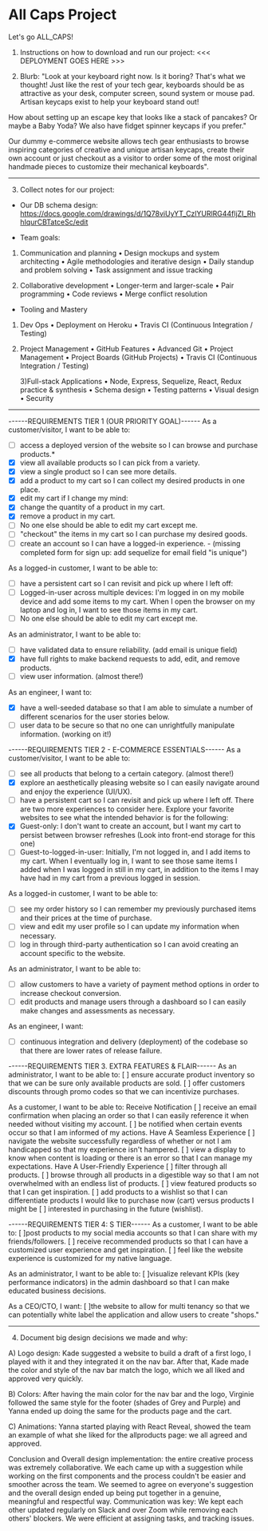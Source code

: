 # All Caps Project

Let's go ALL_CAPS!

1.  Instructions on how to download and run our project: <<< DEPLOYMENT GOES HERE >>>

2.  Blurb:
    "Look at your keyboard right now. Is it boring? That's what we thought! Just like the rest of your tech gear, keyboards should be as attractive as your desk, computer screen, sound system or mouse pad. Artisan keycaps exist to help your keyboard stand out!

How about setting up an escape key that looks like a stack of pancakes? Or maybe a Baby Yoda? We also have fidget spinner keycaps if you prefer."

Our dummy e-commerce website allows tech gear enthusiasts to browse inspiring categories of creative and unique artisan keycaps, create their own account or just checkout as a visitor to order some of the most original handmade pieces to customize their mechanical keyboards".

---

3.  Collect notes for our project:

* Our DB schema design:
  https://docs.google.com/drawings/d/1Q78viUyYT_CzlYURlRG44fljZI_RhhIqurCBTatceSc/edit

* Team goals:

1.  Communication and planning
    • Design mockups and system architecting
    • Agile methodologies and iterative design
    • Daily standup and problem solving
    • Task assignment and issue tracking

2.  Collaborative development
    • Longer-term and larger-scale
    • Pair programming
    • Code reviews
    • Merge conflict resolution

* Tooling and Mastery

1.  Dev Ops
    • Deployment on Heroku
    • Travis CI (Continuous Integration / Testing)

2.  Project Management
    • GitHub Features
    • Advanced Git
    • Project Management
    • Project Boards (GitHub Projects)
    • Travis CI (Continuous Integration / Testing)

    3)Full-stack Applications
    • Node, Express, Sequelize, React, Redux practice & synthesis
    • Schema design
    • Testing patterns
    • Visual design
    • Security

---

------REQUIREMENTS TIER 1 (OUR PRIORITY GOAL)------
As a customer/visitor, I want to be able to:

* [ ] access a deployed version of the website so I can browse and purchase products.\*
* [x] view all available products so I can pick from a variety.
* [x] view a single product so I can see more details.
* [x] add a product to my cart so I can collect my desired products in one place.
* [x] edit my cart if I change my mind:
* [x] change the quantity of a product in my cart.
* [x] remove a product in my cart.
* [ ] No one else should be able to edit my cart except me.
* [ ] "checkout" the items in my cart so I can purchase my desired goods.
* [ ] create an account so I can have a logged-in experience. - (missing completed form for sign up: add sequelize for email field "is unique")

As a logged-in customer, I want to be able to:

* [ ] have a persistent cart so I can revisit and pick up where I left off:
* [ ] Logged-in-user across multiple devices: I'm logged in on my mobile device and add some items to my cart. When I open the browser on my laptop and log in, I want to see those items in my cart.
* [ ] No one else should be able to edit my cart except me.

As an administrator, I want to be able to:

* [ ] have validated data to ensure reliability. (add email is unique field)
* [x] have full rights to make backend requests to add, edit, and remove products.
* [ ] view user information. (almost there!)

As an engineer, I want to:

* [x] have a well-seeded database so that I am able to simulate a number of different scenarios for the user stories below.
* [ ] user data to be secure so that no one can unrightfully manipulate information. (working on it!)

------REQUIREMENTS TIER 2 - E-COMMERCE ESSENTIALS------
As a customer/visitor, I want to be able to:

* [ ] see all products that belong to a certain category. (almost there!)
* [x] explore an aesthetically pleasing website so I can easily navigate around and enjoy the experience (UI/UX).
* [ ] have a persistent cart so I can revisit and pick up where I left off. There are two more experiences to consider here. Explore your favorite websites to see what the intended behavior is for the following:
* [x] Guest-only: I don't want to create an account, but I want my cart to persist between browser refreshes (Look into front-end storage for this one)
* [ ] Guest-to-logged-in-user: Initially, I'm not logged in, and I add items to my cart. When I eventually log in, I want to see those same
      items I added when I was logged in still in my cart, in addition to the items I may have had in my cart from a previous logged in session.

As a logged-in customer, I want to be able to:

* [ ] see my order history so I can remember my previously purchased items and their prices at the time of purchase.
* [ ] view and edit my user profile so I can update my information when necessary.
* [ ] log in through third-party authentication so I can avoid creating an account specific to the website.

As an administrator, I want to be able to:

* [ ] allow customers to have a variety of payment method options in order to increase checkout conversion.
* [ ] edit products and manage users through a dashboard so I can easily make changes and assessments as necessary.

As an engineer, I want:

* [ ] continuous integration and delivery (deployment) of the codebase so that there are lower rates of release failure.

------REQUIREMENTS TIER 3. EXTRA FEATURES & FLAIR------
As an administrator, I want to be able to:
[ ] ensure accurate product inventory so that we can be sure only available products are sold.
[ ] offer customers discounts through promo codes so that we can incentivize purchases.

As a customer, I want to be able to:
Receive Notification
[ ] receive an email confirmation when placing an order so that I can easily reference it when needed without visiting my account.
[ ] be notified when certain events occur so that I am informed of my actions.
Have A Seamless Experience
[ ] navigate the website successfully regardless of whether or not I am handicapped so that my experience isn't hampered.
[ ] view a display to know when content is loading or there is an error so that I can manage my expectations.
Have A User-Friendly Experience
[ ] filter through all products.
[ ] browse through all products in a digestible way so that I am not overwhelmed with an endless list of products.
[ ] view featured products so that I can get inspiration.
[ ] add products to a wishlist so that I can differentiate products I would like to purchase now (cart) versus products I might be
[ ] interested in purchasing in the future (wishlist).

------REQUIREMENTS TIER 4: S TIER------
As a customer, I want to be able to:
[ ]post products to my social media accounts so that I can share with my friends/followers.
[ ] receive recommended products so that I can have a customized user experience and get inspiration.
[ ] feel like the website experience is customized for my native language.

As an administrator, I want to be able to:
[ ]visualize relevant KPIs (key performance indicators) in the admin dashboard so that I can make educated business
decisions.

As a CEO/CTO, I want:
[ ]the website to allow for multi tenancy so that we can potentially white label the application and allow users to create
"shops."

---

4.  Document big design decisions we made and why:

A) Logo design: Kade suggested a website to build a draft of a first logo, I played with it and they integrated it on the nav bar. After that, Kade made the color and style of the nav bar match the logo, which we all liked and approved very quickly.

B) Colors: After having the main color for the nav bar and the logo, Virginie followed the same style for the footer (shades of Grey and Purple) and Yanna ended up doing the same for the products page and the cart.

C) Animations: Yanna started playing with React Reveal, showed the team an example of what she liked for the allproducts page: we all agreed and approved.

Conclusion and Overall design implementation: the entire creative process was extremely collaborative. We each came up with a suggestion while working on the first components and the process couldn't be easier and smoother across the team. We seemed to agree on everyone's suggestion and the overall design ended up being put together in a genuine, meaningful and respectful way.
Communication was key: We kept each other updated regularly on Slack and over Zoom while removing each others' blockers. We were efficient at assigning tasks, and tracking issues.
